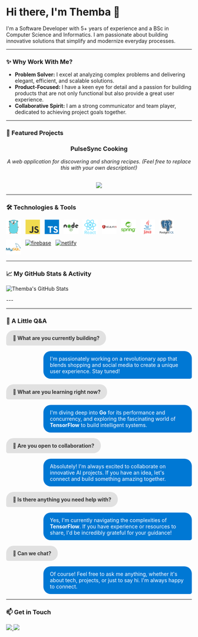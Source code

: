 # Hi there, I'm Themba 👋

I'm a Software Developer with 5+ years of experience and a BSc in Computer Science and Informatics. I am passionate about building innovative solutions that simplify and modernize everyday processes.

---

### ✨ Why Work With Me?

-   **Problem Solver:** I excel at analyzing complex problems and delivering elegant, efficient, and scalable solutions.
-   **Product-Focused:** I have a keen eye for detail and a passion for building products that are not only functional but also provide a great user experience.
-   **Collaborative Spirit:** I am a strong communicator and team player, dedicated to achieving project goals together.

---

### 🚀 Featured Projects

<!-- 
  These cards are dynamically generated from your Pinned Repositories.
  Go to your GitHub profile and pin the repositories you want to feature here!
  Then, replace `your-repo-name-1` and `your-repo-name-2` with your actual repository names.
-->
<div align="center">
  <h3>PulseSync Cooking</h3>
  <p><em>A web application for discovering and sharing recipes. (Feel free to replace this with your own description!)</em></p>
  <br />
  <a href="https://pulsesynccooking.com" target="_blank" rel="noreferrer">
    <img src="https://img.shields.io/badge/Live_Demo-28a745?style=for-the-badge&logo=rocket&logoColor=white" />
  </a>
  <!-- To add another project, just copy the div block above and update the details. -->
</div>

---

### 🛠️ Technologies & Tools

<div style="display: flex; flex-wrap: wrap; justify-content: flex-start; gap: 12px;">
  <a href="https://golang.org" target="_blank" rel="noreferrer"> <img src="https://raw.githubusercontent.com/devicons/devicon/master/icons/go/go-original.svg" alt="go" width="40" height="40"/> </a>
  <a href="https://developer.mozilla.org/en-US/docs/Web/JavaScript" target="_blank" rel="noreferrer"> <img src="https://raw.githubusercontent.com/devicons/devicon/master/icons/javascript/javascript-original.svg" alt="javascript" width="40" height="40"/> </a>
  <a href="https://www.typescriptlang.org/" target="_blank" rel="noreferrer"> <img src="https://raw.githubusercontent.com/devicons/devicon/master/icons/typescript/typescript-original.svg" alt="typescript" width="40" height="40"/> </a>
  <a href="https://nodejs.org" target="_blank" rel="noreferrer"> <img src="https://raw.githubusercontent.com/devicons/devicon/master/icons/nodejs/nodejs-original-wordmark.svg" alt="nodejs" width="40" height="40"/> </a>
  <a href="https://reactjs.org/" target="_blank" rel="noreferrer"> <img src="https://raw.githubusercontent.com/devicons/devicon/master/icons/react/react-original-wordmark.svg" alt="react" width="40" height="40"/> </a>
  <a href="https://angular.io" target="_blank" rel="noreferrer"> <img src="https://raw.githubusercontent.com/devicons/devicon/master/icons/angularjs/angularjs-original-wordmark.svg" alt="angular" width="40" height="40"/> </a>
  <a href="https://spring.io/" target="_blank" rel="noreferrer"> <img src="https://raw.githubusercontent.com/devicons/devicon/master/icons/spring/spring-original-wordmark.svg" alt="spring" width="40" height="40"/> </a>
  <a href="https://www.java.com" target="_blank" rel="noreferrer"> <img src="https://raw.githubusercontent.com/devicons/devicon/master/icons/java/java-original-wordmark.svg" alt="java" width="40" height="40"/> </a>
  <a href="https://www.postgresql.org" target="_blank" rel="noreferrer"> <img src="https://raw.githubusercontent.com/devicons/devicon/master/icons/postgresql/postgresql-original-wordmark.svg" alt="postgresql" width="40" height="40"/> </a>
  <a href="https://www.mysql.com/" target="_blank" rel="noreferrer"> <img src="https://raw.githubusercontent.com/devicons/devicon/master/icons/mysql/mysql-original-wordmark.svg" alt="mysql" width="40" height="40"/> </a>
  <a href="https://firebase.google.com/" target="_blank" rel="noreferrer"> <img src="https://www.vectorlogo.zone/logos/firebase/firebase-icon.svg" alt="firebase" width="40" height="40"/> </a>
  <a href="https://www.netlify.com" target="_blank" rel="noreferrer"> <img src="https://www.vectorlogo.zone/logos/netlify/netlify-icon.svg" alt="netlify" width="40" height="40"/> </a>
</div>

---

### 📈 My GitHub Stats & Activity

<!-- <p align="center">
    <img src="https://github-readme-stats.vercel.app/api/top-langs/?username=msizar&layout=compact&theme=dracula" alt="Top Languages" />
</p> -->
<p>
  <img src="https://github-readme-stats.vercel.app/api?username=msizar&show_icons=true&theme=dracula&include_all_commits=true&count_private=true" alt="Themba's GitHub Stats" />
</p>
---

---

### 🌱 A Little Q&A

<div style="display: flex; flex-direction: column; gap: 15px;">
  <!-- Question 1 -->
  <div style="align-self: flex-start; max-width: 80%;">
    <div style="background-color: #e1e1e1; color: #333; border-radius: 20px 20px 20px 5px; padding: 12px 18px; display: inline-block;">
      <strong>🔭 What are you currently building?</strong>
    </div>
  </div>
  <!-- Answer 1 -->
  <div style="align-self: flex-end; max-width: 80%;">
    <div style="background-color: #0078D4; color: white; border-radius: 20px 20px 5px 20px; padding: 12px 18px; display: inline-block;">
      I'm passionately working on a revolutionary app that blends shopping and social media to create a unique user experience. Stay tuned!
    </div>
  </div>
  <!-- Question 2 -->
  <div style="align-self: flex-start; max-width: 80%;">
    <div style="background-color: #e1e1e1; color: #333; border-radius: 20px 20px 20px 5px; padding: 12px 18px; display: inline-block;">
      <strong>🌱 What are you learning right now?</strong>
    </div>
  </div>
  <!-- Answer 2 -->
  <div style="align-self: flex-end; max-width: 80%;">
    <div style="background-color: #0078D4; color: white; border-radius: 20px 20px 5px 20px; padding: 12px 18px; display: inline-block;">
      I'm diving deep into <strong>Go</strong> for its performance and concurrency, and exploring the fascinating world of <strong>TensorFlow</strong> to build intelligent systems.
    </div>
  </div>
  <!-- Question 3 -->
  <div style="align-self: flex-start; max-width: 80%;">
    <div style="background-color: #e1e1e1; color: #333; border-radius: 20px 20px 20px 5px; padding: 12px 18px; display: inline-block;">
      <strong>👯 Are you open to collaboration?</strong>
    </div>
  </div>
  <!-- Answer 3 -->
  <div style="align-self: flex-end; max-width: 80%;">
    <div style="background-color: #0078D4; color: white; border-radius: 20px 20px 5px 20px; padding: 12px 18px; display: inline-block;">
      Absolutely! I'm always excited to collaborate on innovative AI projects. If you have an idea, let's connect and build something amazing together.
    </div>
  </div>
  <!-- Question 4 -->
  <div style="align-self: flex-start; max-width: 80%;">
    <div style="background-color: #e1e1e1; color: #333; border-radius: 20px 20px 20px 5px; padding: 12px 18px; display: inline-block;">
      <strong>🤔 Is there anything you need help with?</strong>
    </div>
  </div>
  <!-- Answer 4 -->
  <div style="align-self: flex-end; max-width: 80%;">
    <div style="background-color: #0078D4; color: white; border-radius: 20px 20px 5px 20px; padding: 12px 18px; display: inline-block;">
      Yes, I'm currently navigating the complexities of <strong>TensorFlow</strong>. If you have experience or resources to share, I'd be incredibly grateful for your guidance!
    </div>
  </div>
  <!-- Question 5 -->
  <div style="align-self: flex-start; max-width: 80%;">
    <div style="background-color: #e1e1e1; color: #333; border-radius: 20px 20px 20px 5px; padding: 12px 18px; display: inline-block;">
      <strong>💬 Can we chat?</strong>
    </div>
  </div>
  <!-- Answer 5 -->
  <div style="align-self: flex-end; max-width: 80%;">
    <div style="background-color: #0078D4; color: white; border-radius: 20px 20px 5px 20px; padding: 12px 18px; display: inline-block;">
      Of course! Feel free to ask me anything, whether it's about tech, projects, or just to say hi. I'm always happy to connect.
    </div>
  </div>
</div>

---

### 📫 Get in Touch

<p align="left">
  <a href="mailto:tfmzworld@gmail.com">
    <img src="https://img.shields.io/badge/Gmail-D14836?style=for-the-badge&logo=gmail&logoColor=white" />
  </a>
  <a href="https://www.linkedin.com/in/themba-msiza-06555a128/" target="blank">
    <img src="https://img.shields.io/badge/LinkedIn-0077B5?style=for-the-badge&logo=linkedin&logoColor=white" />
  </a>
</p>
